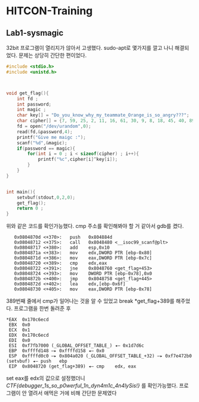 # HITCON-Training
## Lab1-sysmagic
32bit 프로그램이 열리지가 않아서 고생했다.
sudo-apt로 몇가지를 깔고 나니 해결되었다. 
문제는 상당히 간단한 편이었다. 
~~~c
#include <stdio.h>
#include <unistd.h>



void get_flag(){
	int fd ;
	int password;
	int magic ;
	char key[] = "Do_you_know_why_my_teammate_Orange_is_so_angry???";
	char cipher[] = {7, 59, 25, 2, 11, 16, 61, 30, 9, 8, 18, 45, 40, 89, 10, 0, 30, 22, 0, 4, 85, 22, 8, 31, 7, 1, 9, 0, 126, 28, 62, 10, 30, 11, 107, 4, 66, 60, 44, 91, 49, 85, 2, 30, 33, 16, 76, 30, 66};
	fd = open("/dev/urandom",0);
	read(fd,&password,4);
	printf("Give me maigc :");
	scanf("%d",&magic);
	if(password == magic){
		for(int i = 0 ; i < sizeof(cipher) ; i++){
			printf("%c",cipher[i]^key[i]);
		}
	}
}


int main(){
	setvbuf(stdout,0,2,0);
	get_flag();
	return 0 ;
}
~~~
위와 같은 코드를 확인가능했다. cmp 주소를 확인해봐야 할 거 같아서 gdb를 켰다.
~~~
   0x0804870d <+370>:	push   0x804884d
   0x08048712 <+375>:	call   0x8048480 <__isoc99_scanf@plt>
   0x08048717 <+380>:	add    esp,0x10
   0x0804871a <+383>:	mov    edx,DWORD PTR [ebp-0x80]
   0x0804871d <+386>:	mov    eax,DWORD PTR [ebp-0x7c]
   0x08048720 <+389>:	cmp    edx,eax
   0x08048722 <+391>:	jne    0x8048760 <get_flag+453>
   0x08048724 <+393>:	mov    DWORD PTR [ebp-0x78],0x0
   0x0804872b <+400>:	jmp    0x8048758 <get_flag+445>
   0x0804872d <+402>:	lea    edx,[ebp-0x6f]
   0x08048730 <+405>:	mov    eax,DWORD PTR [ebp-0x78]
~~~
389번째 줄에서 cmp가 일어나는 것을 알 수 있었고 break *get_flag+389를 해주었다. 프로그램을 한번 돌려준 후 
~~~pwndbg
*EAX  0x170c6ecd
 EBX  0x0
 ECX  0x1
 EDX  0x170c6ecd
 EDI  0x0
 ESI  0xf7fb7000 (_GLOBAL_OFFSET_TABLE_) ◂— 0x1d7d6c
 EBP  0xffffd148 —▸ 0xffffd158 ◂— 0x0
 ESP  0xffffd0c0 —▸ 0x804a020 (_GLOBAL_OFFSET_TABLE_+32) —▸ 0xf7e472b0 (setvbuf) ◂— push   ebp
 EIP  0x8048720 (get_flag+389) ◂— cmp    edx, eax
~~~
set eax를 edx의 값으로 설정했더니 
*CTF{debugger_1s_so_p0werful_1n_dyn4m1c_4n4lySis!}*
를 확인가능했다.
프로그램이 안 열려서 애먹은 거에 비해 간단한 문제였다
